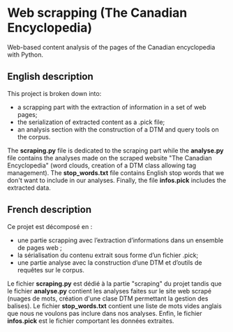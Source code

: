 # Web scrapping (The Canadian Encyclopedia)
Web-based content analysis of the pages of the Canadian encyclopedia with Python.

## English description

This project is broken down into:
* a scrapping part with the extraction of information in a set of web pages;
* the serialization of extracted content as a .pick file;
* an analysis section with the construction of a DTM and query tools on the corpus.

The **scraping.py** file is dedicated to the scraping part while the **analyse.py**  file contains the analyses made on the scraped website "The Canadian Encyclopedia" (word clouds, creation of a DTM class allowing tag management). The **stop_words.txt** file contains English stop words that we don't want to include in our analyses. Finally, the file **infos.pick** includes the extracted data.


## French description

Ce projet est décomposé en :
* une partie scrapping avec l’extraction d’informations dans un ensemble de pages web ;
* la sérialisation du contenu extrait sous forme d’un fichier .pick;
* une partie analyse avec la construction d’une DTM et d’outils de requêtes sur le corpus.

Le fichier **scraping.py** est dédié à la partie "scraping" du projet tandis que le fichier **analyse.py** contient les analyses faites sur le site web scrapé (nuages de mots, création d'une clase DTM permettant la gestion des balises). Le fichier **stop_words.txt** contient une liste de mots vides anglais que nous ne voulons pas inclure dans nos analyses. Enfin, le fichier **infos.pick** est le fichier comportant les données extraites.
